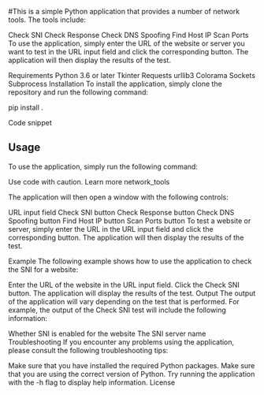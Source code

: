 #This is a simple Python application that provides a number of network tools. The tools include:

Check SNI
Check Response
Check DNS Spoofing
Find Host IP
Scan Ports
To use the application, simply enter the URL of the website or server you want to test in the URL input field and click the corresponding button. The application will then display the results of the test.

Requirements
Python 3.6 or later
Tkinter
Requests
urllib3
Colorama
Sockets
Subprocess
Installation
To install the application, simply clone the repository and run the following command:

pip install .

Code snippet

## Usage

To use the application, simply run the following command:

Use code with caution. Learn more
network_tools

The application will then open a window with the following controls:

URL input field
Check SNI button
Check Response button
Check DNS Spoofing button
Find Host IP button
Scan Ports button
To test a website or server, simply enter the URL in the URL input field and click the corresponding button. The application will then display the results of the test.

Example
The following example shows how to use the application to check the SNI for a website:

Enter the URL of the website in the URL input field.
Click the Check SNI button.
The application will display the results of the test.
Output
The output of the application will vary depending on the test that is performed. For example, the output of the Check SNI test will include the following information:

Whether SNI is enabled for the website
The SNI server name
Troubleshooting
If you encounter any problems using the application, please consult the following troubleshooting tips:

Make sure that you have installed the required Python packages.
Make sure that you are using the correct version of Python.
Try running the application with the -h flag to display help information.
License

